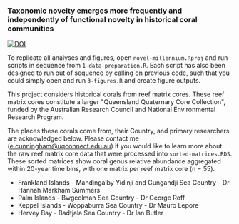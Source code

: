 ### Taxonomic novelty emerges more frequently and independently of functional novelty in historical coral communities
[![DOI](https://zenodo.org/badge/807370120.svg)](https://zenodo.org/doi/10.5281/zenodo.11392994)

To replicate all analyses and figures, open `novel-millennium.Rproj` and run scripts in sequence from `1-data-preparation.R`. Each script has also been designed to run out of sequence by calling on previous code, such that you could simply open and run `3-figures.R` and create figure outputs.

This project considers historical corals from reef matrix cores. These reef matrix cores constitute a larger "Queensland Quaternary Core Collection", funded by the Australian Research Council and National Environmental Research Program.

The places these corals come from, their Country, and primary researchers are acknowledged below. Please contact me (e.cunningham@uqconnect.edu.au) if you would like to learn more about the raw reef matrix core data that were processed into `sorted-matrices.RDS`. These sorted matrices show coral genus relative abundance aggregated within 20-year time bins, with one matrix per reef matrix core (n = 55).

- Frankland Islands - Mandingalby Yidinji and Gungandji Sea Country - Dr Hannah Markham Summers
- Palm Islands - Bwgcolman Sea Country - Dr George Roff
- Keppel Islands - Woppaburra Sea Country - Dr Mauro Lepore
- Hervey Bay - Badtjala Sea Country - Dr Ian Butler
